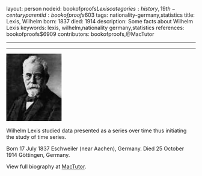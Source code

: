 layout: person
nodeid: bookofproofs$Lexis
categories: history,19th-century
parentid: bookofproofs$603
tags: nationality-germany,statistics
title: Lexis, Wilhelm
born: 1837
died: 1914
description: Some facts about Wilhelm Lexis
keywords: lexis, wilhelm,nationality germany,statistics
references: bookofproofs$6909
contributors: bookofproofs,@MacTutor

---


---

![Lexis.jpg](https://github.com/bookofproofs/bookofproofs.github.io/blob/main/_sources/_assets/images/portraits/Lexis.jpg?raw=true)

Wilhelm Lexis studied data presented as a series over time thus initiating the study of time series.

Born 17 July 1837 Eschweiler (near Aachen), Germany. Died 25 October 1914 Göttingen, Germany.


View full biography at [MacTutor](https://mathshistory.st-andrews.ac.uk/Biographies/Lexis/).